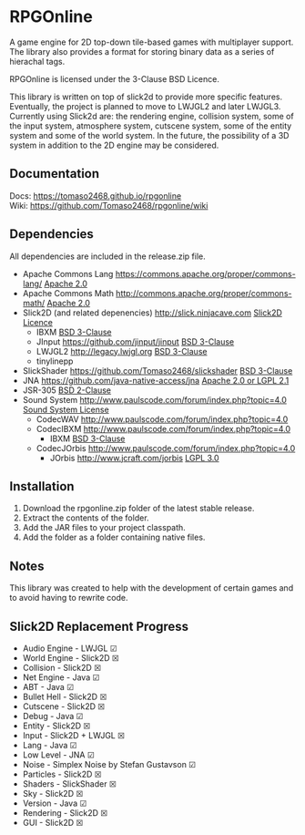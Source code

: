 # RPGOnline
A game engine for 2D top-down tile-based games with multiplayer support. The library also provides a format for storing binary data as a series of hierachal tags.

RPGOnline is licensed under the 3-Clause BSD Licence.

This library is written on top of slick2d to provide more specific features. Eventually, the project is planned to move to LWJGL2 and later LWJGL3. Currently using Slick2d are: the rendering engine, collision system, some of the input system, atmosphere system, cutscene system, some of the entity system and some of the world system. In the future, the possibility of a 3D system in addition to the 2D engine may be considered.

## Documentation
Docs: https://tomaso2468.github.io/rpgonline  
Wiki: https://github.com/Tomaso2468/rpgonline/wiki

## Dependencies
All dependencies are included in the release.zip file.
- Apache Commons Lang https://commons.apache.org/proper/commons-lang/ [Apache 2.0](http://www.apache.org/licenses/LICENSE-2.0)
- Apache Commons Math http://commons.apache.org/proper/commons-math/ [Apache 2.0](http://www.apache.org/licenses/LICENSE-2.0)
- Slick2D (and related depenencies) http://slick.ninjacave.com [Slick2D Licence](http://slick.ninjacave.com/license/)
  - IBXM [BSD 3-Clause](https://opensource.org/licenses/BSD-3-Clause)
  - JInput https://github.com/jinput/jinput [BSD 3-Clause](https://opensource.org/licenses/BSD-3-Clause)
  - LWJGL2 http://legacy.lwjgl.org [BSD 3-Clause](http://legacy.lwjgl.org/license.php.html)
  - tinylinepp
- SlickShader https://github.com/Tomaso2468/slickshader [BSD 3-Clause](https://github.com/Tomaso2468/slickshader/blob/master/LICENSE)
- JNA https://github.com/java-native-access/jna [Apache 2.0 or LGPL 2.1](https://github.com/java-native-access/jna/blob/master/LICENSE)
- JSR-305 [BSD 2-Clause](https://github.com/findbugsproject/findbugs/blob/master/findbugs/licenses/LICENSE-jsr305.txt)
- Sound System http://www.paulscode.com/forum/index.php?topic=4.0 [Sound System License](http://www.paulscode.com/forum/index.php?topic=4.0)
  - CodecWAV http://www.paulscode.com/forum/index.php?topic=4.0
  - CodecIBXM http://www.paulscode.com/forum/index.php?topic=4.0
    - IBXM [BSD 3-Clause](https://opensource.org/licenses/BSD-3-Clause)
  - CodecJOrbis http://www.paulscode.com/forum/index.php?topic=4.0
    - JOrbis http://www.jcraft.com/jorbis [LGPL 3.0](https://www.gnu.org/licenses/lgpl-3.0.en.html)
    
## Installation
1. Download the rpgonline.zip folder of the latest stable release.
2. Extract the contents of the folder.
3. Add the JAR files to your project classpath.
4. Add the folder as a folder containing native files.

## Notes
This library was created to help with the development of certain games and to avoid having to rewrite code.

## Slick2D Replacement Progress
- Audio Engine - LWJGL &#x2611;
- World Engine - Slick2D &#x2612;
- Collision - Slick2D &#x2612;
- Net Engine - Java &#x2611;
- ABT - Java &#x2611;
- Bullet Hell - Slick2D &#x2612;
- Cutscene - Slick2D &#x2612;
- Debug - Java &#x2611;
- Entity - Slick2D &#x2612;
- Input - Slick2D + LWJGL &#x2612;
- Lang - Java &#x2611;
- Low Level - JNA &#x2611;
- Noise - Simplex Noise by Stefan Gustavson &#x2611;
- Particles - Slick2D &#x2612;
- Shaders - SlickShader &#x2612;
- Sky - Slick2D &#x2612;
- Version - Java &#x2611;
- Rendering - Slick2D &#x2612;
- GUI - Slick2D &#x2612;
